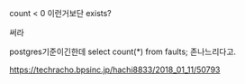 
count < 0
이런거보단
exists?

써라


postgres기준이긴한데
select count(*) from faults;
존나느리다고.

https://techracho.bpsinc.jp/hachi8833/2018_01_11/50793